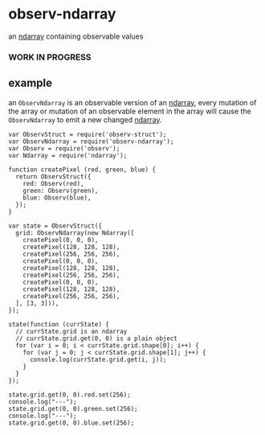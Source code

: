 # observ-ndarray

an [ndarray](http://npmjs.org/ndarray) containing observable values

### WORK IN PROGRESS

## example

an `ObservNdarray` is an observable version of an [ndarray](http://npmjs.org/ndarray), every mutation of the array or mutation of an observable element in the array will cause the `ObservNdarray` to emit a new changed [ndarray](http://npmjs.org/ndarray).

```
var ObservStruct = require('observ-struct');
var ObservNdarray = require('observ-ndarray');
var Observ = require('observ');
var Ndarray = require('ndarray');

function createPixel (red, green, blue) {
  return ObservStruct({
    red: Observ(red),
    green: Observ(green),
    blue: Observ(blue),
  });
}

var state = ObservStruct({
  grid: ObservNdarray(new Ndarray([
    createPixel(0, 0, 0),
    createPixel(128, 128, 128),
    createPixel(256, 256, 256),
    createPixel(0, 0, 0),
    createPixel(128, 128, 128),
    createPixel(256, 256, 256),
    createPixel(0, 0, 0),
    createPixel(128, 128, 128),
    createPixel(256, 256, 256),
  ], [3, 3])),
});

state(function (currState) {
  // currState.grid is an ndarray
  // currState.grid.get(0, 0) is a plain object
  for (var i = 0; i < currState.grid.shape[0]; i++) {
    for (var j = 0; j < currState.grid.shape[1]; j++) {
      console.log(currState.grid.get(i, j));
    }
  }
});

state.grid.get(0, 0).red.set(256);
console.log("---");
state.grid.get(0, 0).green.set(256);
console.log("---");
state.grid.get(0, 0).blue.set(256);
```
